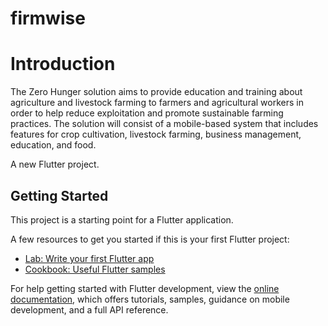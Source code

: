 # firmwise

# Introduction

The Zero Hunger solution aims to provide education and training about agriculture and livestock farming to farmers and agricultural workers in order to help reduce exploitation and promote sustainable farming practices. The solution will consist of a mobile-based system that includes features for crop cultivation, livestock farming, business management, education, and food.

A new Flutter project.

## Getting Started

This project is a starting point for a Flutter application.

A few resources to get you started if this is your first Flutter project:

- [Lab: Write your first Flutter app](https://docs.flutter.dev/get-started/codelab)
- [Cookbook: Useful Flutter samples](https://docs.flutter.dev/cookbook)

For help getting started with Flutter development, view the
[online documentation](https://docs.flutter.dev/), which offers tutorials,
samples, guidance on mobile development, and a full API reference.
